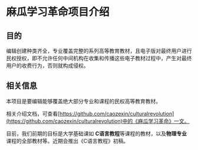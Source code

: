 # 麻瓜学习革命项目介绍

## 目的

编辑创建种类齐全，专业覆盖完整的系列高等教育教材，且电子版对最终用户进行民权授权，即不允许任何中间机构在收集和传播这些电子教材过程中，产生对最终用户的收费行为，否则就构成侵权。

## 相关信息

本项目是要编辑能够覆盖绝大部分专业和课程的民权高等教育教材。


相关介绍文档，可查看[https://github.com/caozexin/culturalrevolution](https://github.com/caozexin/culturalrevolution)中的《麻瓜学习革命》一文。

目前，我们前期的目标是大学基础课如 <strong>C语言教程</strong>等课程的教材，以及<strong>物理专业</strong>课程的全部教材等。近期会推出《C语言教程》初稿。

